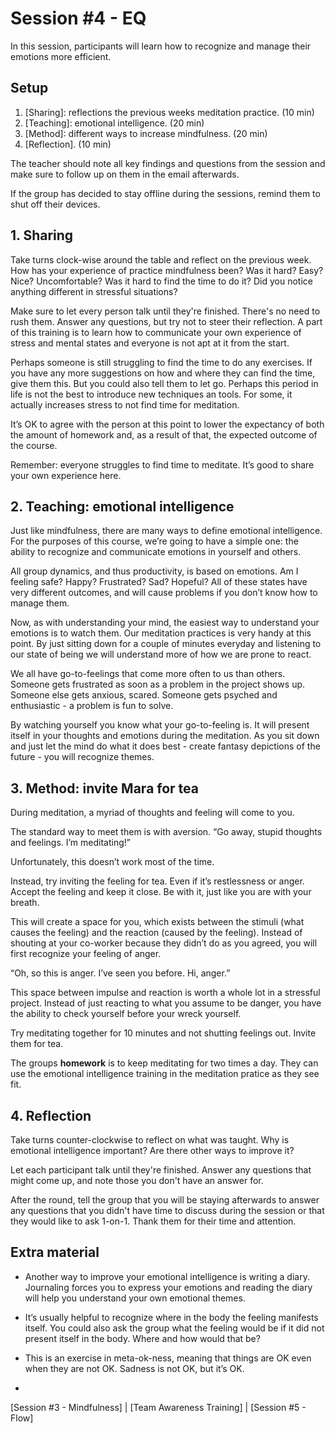 # Session #4 - EQ

In this session, participants will learn how to recognize and manage their emotions more efficient.

## Setup
1. [Sharing]: reflections the previous weeks meditation practice. (10 min)
2. [Teaching]: emotional intelligence. (20 min)
3. [Method]: different ways to increase mindfulness. (20 min)
4. [Reflection]. (10 min)

The teacher should note all key findings and questions from the session and make sure to follow up on them in the email afterwards.

If the group has decided to stay offline during the sessions, remind them to shut off their devices.

## 1. Sharing
Take turns clock-wise around the table and reflect on the previous week. How has your experience of practice mindfulness been? Was it hard? Easy? Nice? Uncomfortable? Was it hard to find the time to do it? Did you notice anything different in stressful situations?

Make sure to let every person talk until they're finished. There's no need to rush them. Answer any questions, but try not to steer their reflection. A part of this training is to learn how to communicate your own experience of stress and mental states and everyone is not apt at it from the start. 

Perhaps someone is still struggling to find the time to do any exercises. If you have any more suggestions on how and where they can find the time, give them this. But you could also tell them to let go. Perhaps this period in life is not the best to introduce new techniques an tools. For some, it actually increases stress to not find time for meditation.

It’s OK to agree with the person at this point to lower the expectancy of both the amount of homework and, as a result of that, the expected outcome of the course.

Remember: everyone struggles to find time to meditate. It’s good to share your own experience here.

## 2. Teaching: emotional intelligence
Just like mindfulness, there are many ways to define emotional intelligence. For the purposes of this course, we’re going to have a simple one: the ability to recognize and communicate emotions in yourself and others.

All group dynamics, and thus productivity, is based on emotions. Am I feeling safe? Happy? Frustrated? Sad? Hopeful? All of these states have very different outcomes, and will cause problems if you don’t know how to manage them.

Now, as with understanding your mind, the easiest way to understand your emotions is to watch them. Our meditation practices is very handy at this point. By just sitting down for a couple of minutes everyday and listening to our state of being we will understand more of how we are prone to react.

We all have go-to-feelings that come more often to us than others. Someone gets frustrated as soon as a problem in the project shows up. Someone else gets anxious, scared. Someone gets psyched and enthusiastic - a problem is fun to solve.

By watching yourself you know what your go-to-feeling is. It will present itself in your thoughts and emotions during the meditation. As you sit down and just let the mind do what it does best - create fantasy depictions of the future - you will recognize themes.

## 3. Method: invite Mara for tea
During meditation, a myriad of thoughts and feeling will come to you.

The standard way to meet them is with aversion. “Go away, stupid thoughts and feelings. I’m meditating!”

Unfortunately, this doesn’t work most of the time.

Instead, try inviting the feeling for tea. Even if it’s restlessness or anger. Accept the feeling and keep it close. Be with it, just like you are with your breath.

This will create a space for you, which exists between the stimuli (what causes the feeling) and the reaction (caused by the feeling). Instead of shouting at your co-worker because they didn’t do as you agreed, you will first recognize your feeling of anger.

“Oh, so this is anger. I’ve seen you before. Hi, anger.”

This space between impulse and reaction is worth a whole lot in a stressful project. Instead of just reacting to what you assume to be danger, you have the ability to check yourself before your wreck yourself.

Try meditating together for 10 minutes and not shutting feelings out. Invite them for tea.

The groups **homework** is to keep meditating for two times a day. They can use the emotional intelligence training in the meditation pratice as they see fit.

## 4. Reflection
Take turns counter-clockwise to reflect on what was taught. Why is emotional intelligence important? Are there other ways to improve it? 

Let each participant talk until they're finished. Answer any questions that might come up, and note those you don't have an answer for.

After the round, tell the group that you will be staying afterwards to answer any questions that you didn't have time to discuss during the session or that they would like to ask 1-on-1. Thank them for their time and attention.

## Extra material
- Another way to improve your emotional intelligence is writing a diary. Journaling forces you to express your emotions and reading the diary will help you understand your own emotional themes.
- It’s usually helpful to recognize where in the body the feeling manifests itself. You could also ask the group what the feeling would be if it did not present itself in the body. Where and how would that be?
- This is an exercise in meta-ok-ness, meaning that things are OK even when they are not OK. Sadness is not OK, but it’s OK.

-

[Session #3 - Mindfulness] | [Team Awareness Training] | [Session #5 - Flow]
